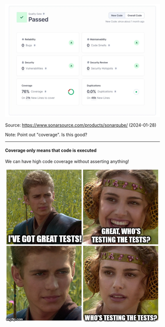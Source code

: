 ![SonarQube quality gate](/img/sonarqube-coverage.png)

Source: https://www.sonarsource.com/products/sonarqube/ (2024-01-28)
<!-- .element: class="kc-smallest" -->

Note: Point out "coverage". Is this good?

---

<!--.slide: class="is-fancy3" -->

<div class="kc-flex kc-columns kc-vertical-center">
<div>

#### Coverage only means that code is executed

We can have high code coverage without asserting anything!

</div>

![Who's testing the tests?](/img/whos-testing-the-tests-meme.jpg)

</div>
